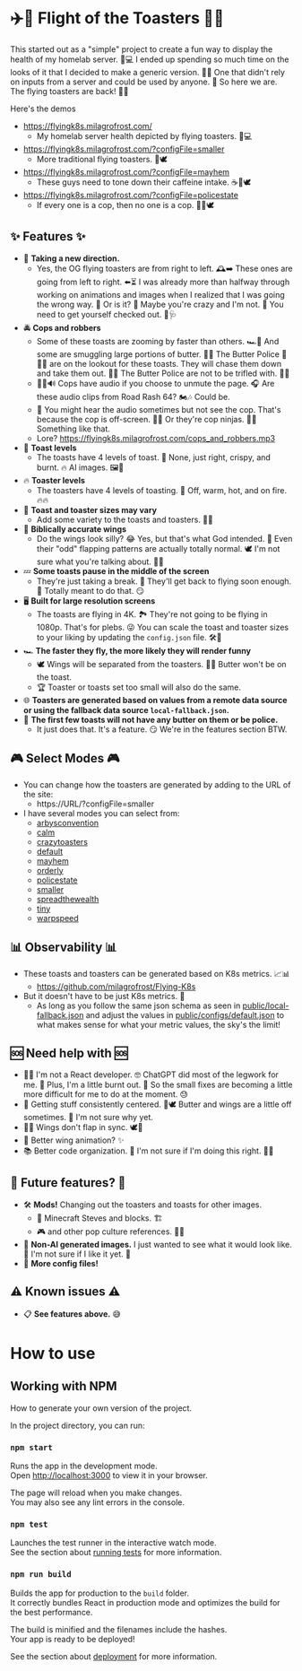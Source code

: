 # ✈️🥖 **Flight of the Toasters** 🥳🎉

This started out as a "simple" project to create a fun way to display the health of my homelab server. 🏡💻 I ended up spending so much time on the looks of it that I decided to make a generic version. 🎨✨ One that didn't rely on inputs from a server and could be used by anyone. 🙌 So here we are. The flying toasters are back! 🚀🍞

Here's the demos 
- https://flyingk8s.milagrofrost.com/
  - My homelab server health depicted by flying toasters. 🏡💻
- https://flyingk8s.milagrofrost.com/?configFile=smaller
  - More traditional flying toasters. 🍞🕊️
- https://flyingk8s.milagrofrost.com/?configFile=mayhem
  - These guys need to tone down their caffeine intake. ☕🍞🕊️
- https://flyingk8s.milagrofrost.com/?configFile=policestate
  - If every one is a cop, then no one is a cop. 🚓🍞🕊️


## ✨ **Features** ✨

- 🧭 **Taking a new direction.**
  - Yes, the OG flying toasters are from right to left. 🕰️➡️ These ones are going from left to right. ⬅️⏳ I was already more than halfway through working on animations and images when I realized that I was going the wrong way. 🔄 Or is it? 🤔 Maybe you're crazy and I'm not. 🤪 You need to get yourself checked out. 🏥🩺
- 🚔 **Cops and robbers**
  - Some of these toasts are zooming by faster than others. 🏎️💨 And some are smuggling large portions of butter. 🧈😱 The Butter Police 🚨🧑‍✈️ are on the lookout for these toasts. They will chase them down and take them out. 🚓💥 The Butter Police are not to be trifled with. 😤👊
  - 👮‍♂️🔊 Cops have audio if you choose to unmute the page. 🎧 Are these audio clips from Road Rash 64? 🏍️🎶 Could be.
  - 🔎 You might hear the audio sometimes but not see the cop. That's because the cop is off-screen. 📡🚫 Or they're cop ninjas. 🥷🚓 Something like that.
  - Lore? https://flyingk8s.milagrofrost.com/cops_and_robbers.mp3
- 🍞 **Toast levels**
  - The toasts have 4 levels of toast. 🔢 None, just right, crispy, and burnt. 🔥 AI images. 🖼️🤖
- 🔥 **Toaster levels**
  - The toasters have 4 levels of toasting. 🔢 Off, warm, hot, and on fire. 🔥🔥
- 📏 **Toast and toaster sizes may vary**
  - Add some variety to the toasts and toasters. 📐🎨 
- 👼 **Biblically accurate wings**
  - Do the wings look silly? 😂 Yes, but that's what God intended. 🙏 Even their "odd" flapping patterns are actually totally normal. 🕊️ I'm not sure what you're talking about. 🤷‍♂️
- 💤 **Some toasts pause in the middle of the screen**
  - They're just taking a break. 🛌 They'll get back to flying soon enough. 🕺 Totally meant to do that. 😏
- 🖥️ **Built for large resolution screens**
  - The toasts are flying in 4K. 🏞️ They're not going to be flying in 1080p. That's for plebs. 😜 You can scale the toast and toaster sizes to your liking by updating the `config.json` file. 🛠️📜
- 🏎️ **The faster they fly, the more likely they will render funny**
  - 🕊️ Wings will be separated from the toasters. 🍞🧈 Butter won't be on the toast.
  - 🏆 Toaster or toasts set too small will also do the same.
- 🌐 **Toasters are generated based on values from a remote data source or using the fallback data source `local-fallback.json`.**
- 🥳 **The first few toasts will not have any butter on them or be police.**
  - It just does that. It's a feature. 😏 We're in the features section BTW.

## 🎮 **Select Modes** 🎮

- You can change how the toasters are generated by adding to the URL of the site:
  - https://URL/?configFile=smaller
- I have several modes you can select from:
  - [arbysconvention](public/configs/arbysconvention.json)
  - [calm](public/configs/calm.json)
  - [crazytoasters](public/configs/crazytoasters.json)
  - [default](public/configs/default.json)
  - [mayhem](public/configs/mayhem.json)
  - [orderly](public/configs/orderly.json)
  - [policestate](public/configs/policestate.json)
  - [smaller](public/configs/smaller.json)
  - [spreadthewealth](public/configs/spreadthewealth.json)
  - [tiny](public/configs/tiny.json)
  - [warpspeed](public/configs/warpspeed.json)


## 📊 **Observability** 📊

- These toasts and toasters can be generated based on K8s metrics. 📈📊
  - https://github.com/milagrofrost/Flying-K8s
- But it doesn't have to be just K8s metrics. 🤯 
  - As long as you follow the same json schema as seen in [public/local-fallback.json](public/local-fallback.json) and adjust the values in [public/configs/default.json](public/configs/default.json) to what makes sense for what your metric values, the sky's the limit!

## 🆘 **Need help with** 🆘

- 🧑‍💻 I'm not a React developer. 🤓 ChatGPT did most of the legwork for me. 💪 Plus, I'm a little burnt out. 🥵 So the small fixes are becoming a little more difficult for me to do at the moment. 😓
- 🎯 Getting stuff consistently centered. 🧈🕊️ Butter and wings are a little off sometimes. 🧐 I'm not sure why yet.
- 🤷‍♂️ Wings don't flap in sync. 🕊️🔄
- 🕺 Better wing animation? ✨
- 📚 Better code organization. 🧹 I'm not sure if I'm doing this right. 🤷‍♀️

## 🚀 **Future features?** 🚀

- 🛠️ **Mods!** Changing out the toasters and toasts for other images.
  - 🧱 Minecraft Steves and blocks. 🏗️
  - 🎮 and other pop culture references. 🎥🎵
- 🎨 **Non-AI generated images.** I just wanted to see what it would look like. 🤔 I'm not sure if I like it yet. 🧐
- 📜 **More config files!**



## ⚠️ **Known issues** ⚠️

- 📋 **See features above.** 😅




# How to use

## Working with NPM

How to generate your own version of the project.

In the project directory, you can run:

### `npm start`

Runs the app in the development mode.\
Open [http://localhost:3000](http://localhost:3000) to view it in your browser.

The page will reload when you make changes.\
You may also see any lint errors in the console.

### `npm test`

Launches the test runner in the interactive watch mode.\
See the section about [running tests](https://facebook.github.io/create-react-app/docs/running-tests) for more information.

### `npm run build`

Builds the app for production to the `build` folder.\
It correctly bundles React in production mode and optimizes the build for the best performance.

The build is minified and the filenames include the hashes.\
Your app is ready to be deployed!

See the section about [deployment](https://facebook.github.io/create-react-app/docs/deployment) for more information.
